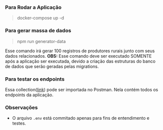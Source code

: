 ### Para Rodar a Aplicação
> docker-compose up -d

### Para gerar massa de dados
> npm run generator-data

Esse comando irá gerar 100 registros de produtores rurais junto com seus dados relacionados.
**OBS:** Esse comando deve ser executado SOMENTE após a aplicação ser executada, devido a criação das estruturas do banco
de dados que serão geradas pelas migrations.

### Para testar os endpoints
Essa collection([link](./assets/Verx.postman_collection.json)) pode ser importada no Postman. Nela contém todos os endpoints da aplicação.

### Observações
- O arquivo `.env` está commitado apenas para fins de entendimento e testes.
